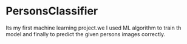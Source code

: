 # PersonsClassifier
Its my first machine learning project.we I used ML algorithm to train th model and finally to predict the given persons images correctly.
